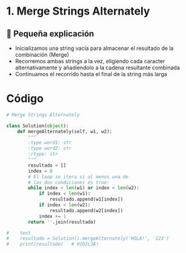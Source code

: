 # 1. Merge Strings Alternately

## 💙 Pequeña explicación

- Inicializamos una string vacía para almacenar el resultado de la combinación (Merge)
- Recorremos ambas strings a la vez, eligiendo cada caracter alternativamente y añadiendolo a la cadena resultante combinada
- Continuamos el recorrido hasta el final de la string más larga

# Código
```python
# Merge Strings Alternately

class Solution(object):
    def mergeAlternately(self, w1, w2):
        """
        :type word1: str
        :type word2: str
        :rtype: str
        """
        resultado = []
        index = 0
        # El loop se itera si al menos una de 
        # las dos condiciones es true:
        while index < len(w1) or index < len(w2):
            if index < len(w1):
                resultado.append(w1[index])
            if index < len(w2):
                resultado.append(w2[index])
            index += 1
        return ''.join(resultado)

#    test
#    resultado = Solution().mergeAlternately('HOLA!', '123')
#    print(resultado)   # H1O2L3A!

```

